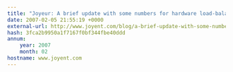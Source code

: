 ```yaml
---
title: "Joyeur: A brief update with some numbers for hardware load-balanced mongrels"
date: 2007-02-05 21:55:19 +0000
external-url: http://www.joyent.com/blog/a-brief-update-with-some-numbers-for-hardware-load-balanced-mongrels/
hash: 3fca2b9950a1f7167f0bf344fbe40ddd
annum:
    year: 2007
    month: 02
hostname: www.joyent.com
---
```



